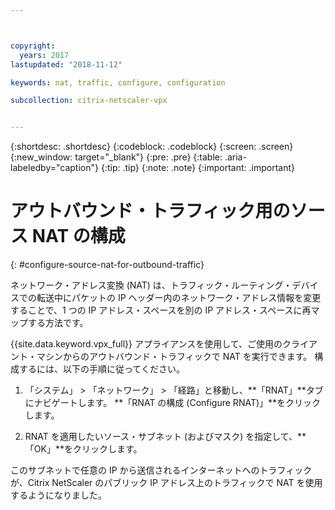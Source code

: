 ```yaml
---



copyright:
  years: 2017
lastupdated: "2018-11-12"

keywords: nat, traffic, configure, configuration

subcollection: citrix-netscaler-vpx


---
```


{:shortdesc: .shortdesc}
{:codeblock: .codeblock}
{:screen: .screen}
{:new_window: target="_blank"}
{:pre: .pre}
{:table: .aria-labeledby="caption"}
{:tip: .tip}
{:note: .note}
{:important: .important}

# アウトバウンド・トラフィック用のソース NAT の構成
{: #configure-source-nat-for-outbound-traffic}

ネットワーク・アドレス変換 (NAT) は、トラフィック・ルーティング・デバイスでの転送中にパケットの IP ヘッダー内のネットワーク・アドレス情報を変更することで、1 つの IP アドレス・スペースを別の IP アドレス・スペースに再マップする方法です。

{{site.data.keyword.vpx_full}} アプライアンスを使用して、ご使用のクライアント・マシンからのアウトバウンド・トラフィックで NAT を実行できます。 構成するには、以下の手順に従ってください。

1. 「システム」 > 「ネットワーク」 > 「経路」と移動し、**「RNAT」**タブにナビゲートします。 **「RNAT の構成 (Configure RNAT)」**をクリックします。

2. RNAT を適用したいソース・サブネット (およびマスク) を指定して、**「OK」**をクリックします。

このサブネットで任意の IP から送信されるインターネットへのトラフィックが、Citrix NetScaler のパブリック IP アドレス上のトラフィックで NAT を使用するようになりました。    
